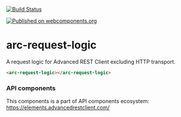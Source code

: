 [![Build Status](https://travis-ci.org/advanced-rest-client/api-url-data-model.svg?branch=stage)](https://travis-ci.org/advanced-rest-client/arc-request-logic)

[![Published on webcomponents.org](https://img.shields.io/badge/webcomponents.org-published-blue.svg)](https://www.webcomponents.org/element/advanced-rest-client/arc-request-logic)

# arc-request-logic

A request logic for Advanced REST Client excluding HTTP transport.

```html
<arc-request-logic></arc-request-logic>
```

### API components

This components is a part of API components ecosystem: https://elements.advancedrestclient.com/
